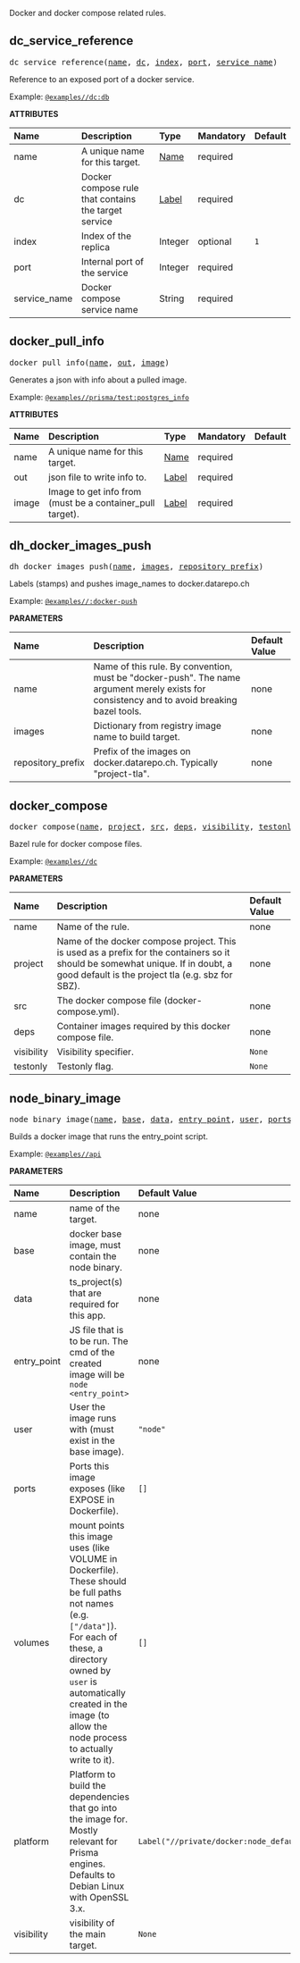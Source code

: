 <!-- Generated with Stardoc: http://skydoc.bazel.build -->

Docker and docker compose related rules.

<a id="dc_service_reference"></a>

## dc_service_reference

<pre>
dc_service_reference(<a href="#dc_service_reference-name">name</a>, <a href="#dc_service_reference-dc">dc</a>, <a href="#dc_service_reference-index">index</a>, <a href="#dc_service_reference-port">port</a>, <a href="#dc_service_reference-service_name">service_name</a>)
</pre>

Reference to an exposed port of a docker service.

Example: [`@examples//dc:db`](../../examples/dc/BUILD.bazel#:~:text=name%20%3D%20%22db%22%2C)

**ATTRIBUTES**


| Name  | Description | Type | Mandatory | Default |
| :------------- | :------------- | :------------- | :------------- | :------------- |
| <a id="dc_service_reference-name"></a>name |  A unique name for this target.   | <a href="https://bazel.build/concepts/labels#target-names">Name</a> | required |  |
| <a id="dc_service_reference-dc"></a>dc |  Docker compose rule that contains the target service   | <a href="https://bazel.build/concepts/labels">Label</a> | required |  |
| <a id="dc_service_reference-index"></a>index |  Index of the replica   | Integer | optional |  `1`  |
| <a id="dc_service_reference-port"></a>port |  Internal port of the service   | Integer | required |  |
| <a id="dc_service_reference-service_name"></a>service_name |  Docker compose service name   | String | required |  |


<a id="docker_pull_info"></a>

## docker_pull_info

<pre>
docker_pull_info(<a href="#docker_pull_info-name">name</a>, <a href="#docker_pull_info-out">out</a>, <a href="#docker_pull_info-image">image</a>)
</pre>

Generates a json with info about a pulled image.

Example: [`@examples//prisma/test:postgres_info`](../../examples/prisma/test/BUILD.bazel#:~:text=name%20%3D%20%22postgres_info%22%2C)

**ATTRIBUTES**


| Name  | Description | Type | Mandatory | Default |
| :------------- | :------------- | :------------- | :------------- | :------------- |
| <a id="docker_pull_info-name"></a>name |  A unique name for this target.   | <a href="https://bazel.build/concepts/labels#target-names">Name</a> | required |  |
| <a id="docker_pull_info-out"></a>out |  json file to write info to.   | <a href="https://bazel.build/concepts/labels">Label</a> | required |  |
| <a id="docker_pull_info-image"></a>image |  Image to get info from (must be a container_pull target).   | <a href="https://bazel.build/concepts/labels">Label</a> | required |  |


<a id="dh_docker_images_push"></a>

## dh_docker_images_push

<pre>
dh_docker_images_push(<a href="#dh_docker_images_push-name">name</a>, <a href="#dh_docker_images_push-images">images</a>, <a href="#dh_docker_images_push-repository_prefix">repository_prefix</a>)
</pre>

Labels (stamps) and pushes image_names to docker.datarepo.ch

Example: [`@examples//:docker-push`](../../examples/BUILD.bazel#:~:text=name%20%3D%20%22docker%2Dpush%22%2C)


**PARAMETERS**


| Name  | Description | Default Value |
| :------------- | :------------- | :------------- |
| <a id="dh_docker_images_push-name"></a>name |  Name of this rule. By convention, must be "docker-push". The name argument merely exists for consistency and to avoid breaking bazel tools.   |  none |
| <a id="dh_docker_images_push-images"></a>images |  Dictionary from registry image name to build target.   |  none |
| <a id="dh_docker_images_push-repository_prefix"></a>repository_prefix |  Prefix of the images on docker.datarepo.ch. Typically "project-tla".   |  none |


<a id="docker_compose"></a>

## docker_compose

<pre>
docker_compose(<a href="#docker_compose-name">name</a>, <a href="#docker_compose-project">project</a>, <a href="#docker_compose-src">src</a>, <a href="#docker_compose-deps">deps</a>, <a href="#docker_compose-visibility">visibility</a>, <a href="#docker_compose-testonly">testonly</a>)
</pre>

Bazel rule for docker compose files.

Example: [`@examples//dc`](../../examples/dc/BUILD.bazel#:~:text=name%20%3D%20%22dc%22%2C)


**PARAMETERS**


| Name  | Description | Default Value |
| :------------- | :------------- | :------------- |
| <a id="docker_compose-name"></a>name |  Name of the rule.   |  none |
| <a id="docker_compose-project"></a>project |  Name of the docker compose project. This is used as a prefix for the containers so it should be somewhat unique. If in doubt, a good default is the project tla (e.g. sbz for SBZ).   |  none |
| <a id="docker_compose-src"></a>src |  The docker compose file (docker-compose.yml).   |  none |
| <a id="docker_compose-deps"></a>deps |  Container images required by this docker compose file.   |  none |
| <a id="docker_compose-visibility"></a>visibility |  Visibility specifier.   |  `None` |
| <a id="docker_compose-testonly"></a>testonly |  Testonly flag.   |  `None` |


<a id="node_binary_image"></a>

## node_binary_image

<pre>
node_binary_image(<a href="#node_binary_image-name">name</a>, <a href="#node_binary_image-base">base</a>, <a href="#node_binary_image-data">data</a>, <a href="#node_binary_image-entry_point">entry_point</a>, <a href="#node_binary_image-user">user</a>, <a href="#node_binary_image-ports">ports</a>, <a href="#node_binary_image-volumes">volumes</a>, <a href="#node_binary_image-platform">platform</a>, <a href="#node_binary_image-visibility">visibility</a>)
</pre>

Builds a docker image that runs the entry_point script.

Example: [`@examples//api`](../../examples/api/BUILD.bazel#:~:text=name%20%3D%20%22api%22%2C)


**PARAMETERS**


| Name  | Description | Default Value |
| :------------- | :------------- | :------------- |
| <a id="node_binary_image-name"></a>name |  name of the target.   |  none |
| <a id="node_binary_image-base"></a>base |  docker base image, must contain the node binary.   |  none |
| <a id="node_binary_image-data"></a>data |  ts_project(s) that are required for this app.   |  none |
| <a id="node_binary_image-entry_point"></a>entry_point |  JS file that is to be run. The cmd of the created image will be `node <entry_point>`   |  none |
| <a id="node_binary_image-user"></a>user |  User the image runs with (must exist in the base image).   |  `"node"` |
| <a id="node_binary_image-ports"></a>ports |  Ports this image exposes (like EXPOSE in Dockerfile).   |  `[]` |
| <a id="node_binary_image-volumes"></a>volumes |  mount points this image uses (like VOLUME in Dockerfile). These should be full paths not names (e.g. `["/data"]`). For each of these, a directory owned by `user` is automatically created in the image (to allow the node process to actually write to it).   |  `[]` |
| <a id="node_binary_image-platform"></a>platform |  Platform to build the dependencies that go into the image for. Mostly relevant for Prisma engines. Defaults to Debian Linux with OpenSSL 3.x.   |  `Label("//private/docker:node_default_platform")` |
| <a id="node_binary_image-visibility"></a>visibility |  visibility of the main target.   |  `None` |


